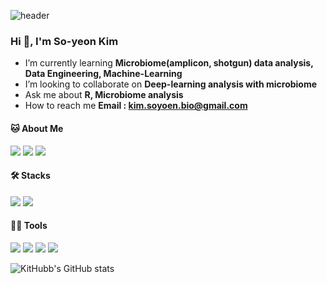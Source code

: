 <!--
**KitHubb/KitHubb** is a ✨ _special_ ✨ repository because its `README.md` (this file) appears on your GitHub profile.

Here are some ideas to get you started:

- 🔭 I’m currently working on ...
- 🌱 I’m currently learning ...
- 👯 I’m looking to collaborate on ...
- 🤔 I’m looking for help with ...
- 💬 Ask me about ...
- 📫 How to reach me: ...
- 😄 Pronouns: ...
- ⚡ Fun fact: ...


.md : https://dillinger.io/
Profile : https://pgmjun.tistory.com/21
Emoji : https://www.emojicopy.com/
Git hub readme stats : https://github.com/anuraghazra/github-readme-stats

프로파일 참고1 : https://ashish-kamboj.github.io/


-->


<!Header>
![header](https://capsule-render.vercel.app/api?type=waving&&color=gradient&&text=Hello!&textBg=I'm%So-yeon%Kim)


### Hi 👋, I'm So-yeon Kim


<!Introduce>
- I’m currently learning **Microbiome(amplicon, shotgun) data analysis, Data Engineering, Machine-Learning**
- I’m looking to collaborate on **Deep-learning analysis with microbiome**
- Ask me about **R, Microbiome analysis**
- How to reach me **Email : kim.soyoen.bio@gmail.com**
 

<!About Me>

#### 🐱 About Me
<img src="https://img.shields.io/badge/Gmail-EA4335?style=flat-square&logo=Gmail&logoColor=white"/> <img src="https://img.shields.io/badge/Notion-000000?style=flat-square&logo=Notion&logoColor=white"/> <img src="https://img.shields.io/badge/Tistory-000000?style=flat-square&logo=Tistory&logoColor=white"/>



<!My Project>

<!Certificates>

<!Awards>


<!Languages 
: https://github.com/topics/github-language-statistics
: https://github.com/simple-icons/simple-icons -->

#### 🛠️ Stacks
<img src="https://img.shields.io/badge/Python-3766AB?style=flat-square&logo=Python&logoColor=white"/> <img src="https://img.shields.io/badge/TensorFlow-FF6F00?style=flat-square&logo=TensorFlow&logoColor=white"/>


#### 💪🏼 Tools
<img src="https://img.shields.io/badge/GitHub-181717?style=flat-square&logo=GitHub&logoColor=white"/> <img src="https://img.shields.io/badge/Git-F05032?style=flat-square&logo=Git&logoColor=white"/> <img src="https://img.shields.io/badge/Anaconda-44A833?style=flat-square&logo=Anaconda&logoColor=white"/> <img src="https://img.shields.io/badge/RStudio-75AADB?style=flat-square&logo=RStudio&logoColor=white"/>


<!Github stats>
![KitHubb's GitHub stats](https://github-readme-stats.vercel.app/api?username=KitHubb&show_icons=true&bg_color=00000000)

